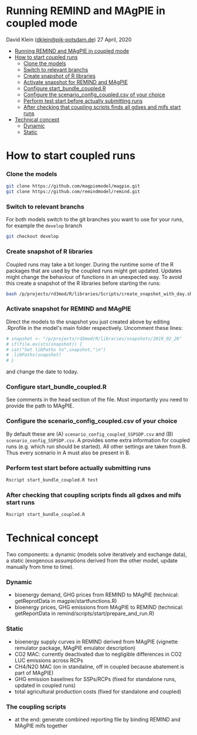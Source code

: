 Running REMIND and MAgPIE in coupled mode
================
David Klein (<dklein@pik-potsdam.de>)
27 April, 2020

- [Running REMIND and MAgPIE in coupled mode](#running-remind-and-magpie-in-coupled-mode)
- [How to start coupled runs](#how-to-start-coupled-runs)
    + [Clone the models](#clone-the-models)
    + [Switch to relevant branchs](#switch-to-relevant-branchs)
    + [Create snapshot of R libraries](#create-snapshot-of-r-libraries)
    + [Activate snapshot for REMIND and MAgPIE](#activate-snapshot-for-remind-and-magpie)
    + [Configure start_bundle_coupled.R](#configure-start-bundle-coupledr)
    + [Configure the scenario_config_coupled.csv of your choice](#configure-the-scenario-config-coupledcsv-of-your-choice)
    + [Perform test start before actually submitting runs](#perform-test-start-before-actually-submitting-runs)
    + [After checking that coupling scripts finds all gdxes and mifs start runs](#after-checking-that-coupling-scripts-finds-all-gdxes-and-mifs-start-runs)
- [Technical concept](#technical-concept)
    + [Dynamic](#dynamic)
    + [Static](#static)
    
# How to start coupled runs

### Clone the models

```bash
git clone https://github.com/magpiemodel/magpie.git
git clone https://github.com/remindmodel/remind.git
```

### Switch to relevant branchs

For both models switch to the git branches you want to use for your runs, for example the `develop` branch

```bash
git checkout develop
```

### Create snapshot of R libraries

Coupled runs may take a bit longer. During the runtime some of the R packages that are used by the coupled runs might get updated.
Updates might change the behaviour of functions in an unexpected way. To avoid this create a snapshot of the R libraries before starting
the runs:

```bash
bash /p/projects/rd3mod/R/libraries/Scripts/create_snapshot_with_day.sh
```

### Activate snapshot for REMIND and MAgPIE

Direct the models to the snapshot you just created above by editing .Rprofile in the model's main folder respectively. Uncomment these lines:

```bash
# snapshot <- "/p/projects/rd3mod/R/libraries/snapshots/2019_02_26"
# if(file.exists(snapshot)) {
# cat("Set libPaths to",snapshot,"\n")
# .libPaths(snapshot)
# }
```
and change the date to today.

### Configure start_bundle_coupled.R 

See comments in the head section of the file. Most importantly you need to provide the path to MAgPIE.

### Configure the scenario_config_coupled.csv of your choice

By default these are (A) `scenario_config_coupled_SSPSDP.csv` and (B) `scenario_config_SSPSDP.csv`. A provides some extra information
for coupled runs (e.g. which run should be started). All other settings are taken from B. Thus every scenario in A must also be present in B.

### Perform test start before actually submitting runs

```bash
Rscript start_bundle_coupled.R test
```

### After checking that coupling scripts finds all gdxes and mifs start runs

```bash
Rscript start_bundle_coupled.R
```

# Technical concept

Two components: a dynamic (models solve iteratively and exchange data), a static (exogenous assumptions derived from the other model, update manually from time to time).

### Dynamic

* bioenergy demand, GHG prices from REMIND to MAgPIE (technical: getReprotData in magpie/startfunctions.R)
* bioenergy prices, GHG emissions from MAgPIE to REMIND (technical: getReportData in remind/scripts/start/prepare_and_run.R)

### Static

* bioenergy supply curves in REMIND derived from MAgPIE (vignette remulator package, MAgPIE emulator description)
* CO2 MAC: currently deactivated due to negligible differences in CO2 LUC emissions across RCPs
* CH4/N2O MAC (on in standaline, off in coupled because abatement is part of MAgPIE)
* GHG emission baselines for SSPs/RCPs (fixed for standalone runs, updated in coupled runs)
* total agricultural production costs (fixed for standalone and coupled)

### The coupling scripts

* at the end: generate combined reporting file by binding REMIND and MAgPIE mifs together
